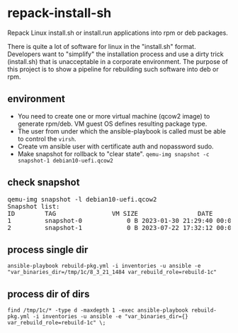 # repack-install-sh

Repack Linux install.sh or install.run applications into rpm or deb packages.

There is quite a lot of software for linux in the "install.sh" format. Developers want to "simplify" the installation process and use a dirty trick (install.sh) that is unacceptable in a corporate environment. The purpose of this project is to show a pipeline for rebuilding such software into deb or rpm.

## environment

- You need to create one or more virtual machine (qcow2 image) to generate rpm/deb. VM guest OS defines resulting package type.
- The user from under which the ansible-playbook is called must be able to control the `virsh`.
- Create vm ansible user with certificate auth and nopassword sudo.
- Make snapshot for rollback to "clear state". `qemu-img snapshot -c snapshot-1 debian10-uefi.qcow2`

## check snapshot

<pre>
qemu-img snapshot -l debian10-uefi.qcow2
Snapshot list:
ID        TAG               VM SIZE                DATE     VM CLOCK     ICOUNT
1         snapshot-0            0 B 2023-01-30 21:29:40 00:00:00.000          0
2         snapshot-1            0 B 2023-07-22 17:32:12 00:00:00.000          0
</pre>

## process single dir

`ansible-playbook rebuild-pkg.yml -i inventories -u ansible -e "var_binaries_dir=/tmp/1c/8_3_21_1484 var_rebuild_role=rebuild-1c"`

## process dir of dirs

`find /tmp/1c/* -type d -maxdepth 1 -exec ansible-playbook rebuild-pkg.yml -i inventories -u ansible -e "var_binaries_dir={} var_rebuild_role=rebuild-1c" \;`


